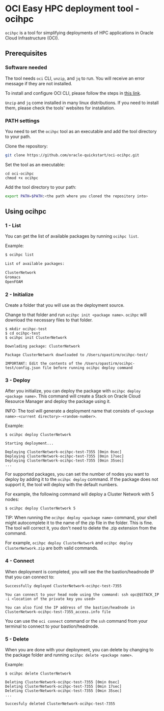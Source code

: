 # OCI Easy HPC deployment tool - ocihpc

`ocihpc` is a tool for simplifying deployments of HPC applications in Oracle Cloud Infrastructure (OCI).

## Prerequisites

### Software needed
The tool needs `oci` CLI, `unzip`, and `jq` to run. You will receive an error message if they are not installed.

To install and configure OCI CLI, please follow the steps in [this link](https://docs.cloud.oracle.com/en-us/iaas/Content/API/SDKDocs/cliinstall.htm).

`Unzip` and `jq` come installed in many linux distributions. If you need to install them, please check the tools' websites for installation.

### PATH settings
You need to set the `ocihpc` tool as an executable and add the tool directory to your path.

Clone the repository:
```sh
git clone https://github.com/oracle-quickstart/oci-ocihpc.git
```

Set the tool as an executable:
```
cd oci-ocihpc
chmod +x ocihpc
```

Add the tool directory to your path:
```sh
export PATH=$PATH:<the path where you cloned the repository into>
```

## Using ocihpc

### 1 - List
You can get the list of available packages by running `ocihpc list`.

Example:

```sh
$ ocihpc list

List of available packages:

ClusterNetwork
Gromacs
OpenFOAM
```

### 2 - Initialize
Create a folder that you will use as the deployment source.

Change to that folder and run `ocihpc init <package name>`. `ocihpc` will download the necessary files to that folder.


```
$ mkdir ocihpc-test
$ cd ocihpc-test
$ ocihpc init ClusterNetwork

Downlading package: ClusterNetwork

Package ClusterNetwork downloaded to /Users/opastirm/ocihpc-test/

IMPORTANT: Edit the contents of the /Users/opastirm/ocihpc-test/config.json file before running ocihpc deploy command
```

### 3 - Deploy
After you initialize, you can deploy the package with `ocihpc deploy <package name>`. This command will create a Stack on Oracle Cloud Resource Manager and deploy the package using it.

INFO: The tool will generate a deployment name that consists of `<package name>-<current directory>-<random-number>`.

Example:

```
$ ocihpc deploy ClusterNetwork

Starting deployment...

Deploying ClusterNetwork-ocihpc-test-7355 [0min 0sec]
Deploying ClusterNetwork-ocihpc-test-7355 [0min 17sec]
Deploying ClusterNetwork-ocihpc-test-7355 [0min 35sec]
...
```

For supported packages, you can set the number of nodes you want to deploy by adding it to the `ocihpc deploy` command. If the package does not support it, the tool will deploy with the default numbers.

For example, the following command will deploy a Cluster Network with 5 nodes:

```
$ ocihpc deploy ClusterNetwork 5
```

TIP: When running the `ocihpc deploy <package name>` command, your shell might autocomplete it to the name of the zip file in the folder. This is fine. The tool will correct it, you don't need to delete the .zip extension from the command.

For example, `ocihpc deploy ClusterNetwork` and `ocihpc deploy ClusterNetwork.zip` are both valid commands.


### 4 - Connect
When deployment is completed, you will see the the bastion/headnode IP that you can connect to:

```
Successfully deployed ClusterNetwork-ocihpc-test-7355

You can connect to your head node using the command: ssh opc@$STACK_IP -i <location of the private key you used>

You can also find the IP address of the bastion/headnode in ClusterNetwork-ocihpc-test-7355_access.info file
```

You can use the `oci connect` command or the `ssh` command from your terminal to connect to your bastion/headnode.

### 5 - Delete
When you are done with your deployment, you can delete by changing to the package folder and running `ocihpc delete <package name>`.

Example:
```
$ ocihpc delete ClusterNetwork

Deleting ClusterNetwork-ocihpc-test-7355 [0min 0sec]
Deleting ClusterNetwork-ocihpc-test-7355 [0min 17sec]
Deleting ClusterNetwork-ocihpc-test-7355 [0min 35sec]
...

Succesfuly deleted ClusterNetwork-ocihpc-test-7355
```